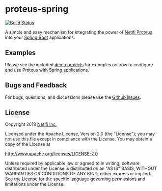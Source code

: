 # proteus-spring
[![Build Status](https://travis-ci.org/netifi-proteus/proteus-spring.svg?branch=master)](https://travis-ci.org/netifi-proteus/proteus-spring)

A simple and easy mechanism for integrating the power of [Netifi Proteus](https://www.netifi.com) into your [Spring Boot](https://spring.io/projects/spring-boot) applications.

## Examples
Please see the included [demo projects](demos) for examples on how to configure and use Proteus with Spring applications.

## Bugs and Feedback
For bugs, questions, and discussions please use the [Github Issues](https://github.com/netifi-proteus/proteus-spring/issues).

## License
Copyright 2018 [Netifi Inc.](https://www.netifi.com)

Licensed under the Apache License, Version 2.0 (the "License");
you may not use this file except in compliance with the License.
You may obtain a copy of the License at

   http://www.apache.org/licenses/LICENSE-2.0

Unless required by applicable law or agreed to in writing, software
distributed under the License is distributed on an "AS IS" BASIS,
WITHOUT WARRANTIES OR CONDITIONS OF ANY KIND, either express or implied.
See the License for the specific language governing permissions and
limitations under the License.
